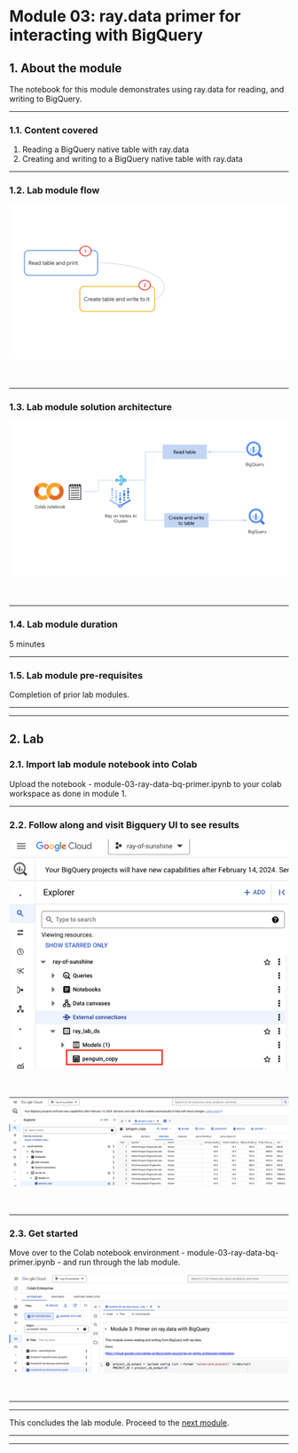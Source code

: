 # Module 03: **ray.data** primer for interacting with BigQuery

## 1. About the module
The notebook for this module demonstrates using ray.data for reading, and writing to BigQuery. 

<hr>

### 1.1. Content covered

1. Reading a BigQuery native table with ray.data
2. Creating and writing to a BigQuery native table with ray.data

<hr>
 
### 1.2. Lab module flow

![M1-1](./images/skl-m03-01.png)   
<br><br>

<hr>

### 1.3. Lab module solution architecture

![M1-1](./images/skl-m03-02.png)   
<br><br>

<hr>

### 1.4. Lab module duration

5 minutes

<hr>

### 1.5. Lab module pre-requisites

Completion of prior lab modules.

<hr><hr>

## 2. Lab

### 2.1. Import lab module notebook into Colab
Upload the notebook - module-03-ray-data-bq-primer.ipynb to your colab workspace as done in module 1.

<hr>

### 2.2. Follow along and visit Bigquery UI to see results

![M1-1](./images/skl-m03-03.png)   
<br><br>

![M1-1](./images/skl-m03-04.png)   
<br><br>

<hr>

### 2.3. Get started

Move over to the Colab notebook environment - module-03-ray-data-bq-primer.ipynb - and run through the lab module.

![M1-1](./images/skl-m03-05.png)   
<br><br>


<hr><hr>

This concludes the lab module. Proceed to the [next module](https://github.com/anagha-google/ray-labs/blob/main/01-sklearn/module-04-ray-train-sklearn-primer-README.md).

<hr><hr>

